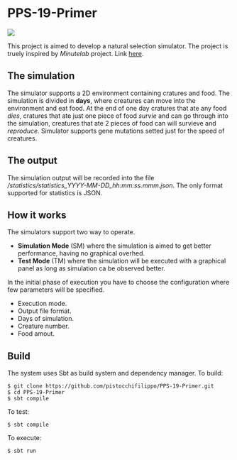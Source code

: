 # PPS-19-Primer

<a href='https://travis-ci.com/github/pistocchifilippo/PPS-19-Primer/builds'><img src='https://travis-ci.com/pistocchifilippo/PPS-19-Primer.svg?branch=master'></a>

This project is aimed to develop a natural selection simulator.
The project is truely inspired by *Minutelab* project. Link [here](https://labs.minutelabs.io/evolution-simulator/).



## The simulation
The simulator supports a 2D environment containing cratures and food.
The simulation is divided in **days**, where creatures can move into the environment and eat food.
At the end of one day cratures that ate any food *dies*, cratures that ate just one piece of food *survie* and can go through into the simulation, creatures that ate 2 pieces of food can will survieve and *reproduce*.
Simulator supports gene mutations setted just for the speed of creatures.

## The output
The simulation output will be recorded into the file */statistics/statistics_YYYY-MM-DD_hh:mm:ss.mmm.json*.
The only format supported for statistics is JSON.

## How it works
The simulators support two way to operate.
* **Simulation Mode** (SM) where the simulation is aimed to get better performance, having no graphical overhed.
* **Test Mode** (TM) where the simulation will be executed with a graphical panel as long as simulation ca be observed better.

In the initial phase of execution you have to choose the configuration where few parameters will be specified.
* Execution mode.
* Output file format.
* Days of simulation.
* Creature number.
* Food amout.

## Build
The system uses Sbt as build system and dependency manager.
To build:

```
$ git clone https://github.com/pistocchifilippo/PPS-19-Primer.git
$ cd PPS-19-Primer
$ sbt compile
```

To test:

```
$ sbt compile
```

To execute:
```
$ sbt run
```


